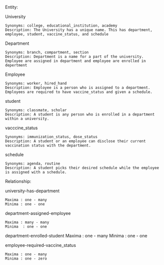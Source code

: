 Entity:

  University
  
  
    Synonyms: college, educational_institution, academy
    Description: The University has a unique name. This has department, employee, student, vaccine_status, and schedule
  Department
  
  
    Synonyms: branch, compartment, section
    Description: Department is a name for a part of the university. Employee are assigned in department and employee are enrolled in depertment
  Employee
  
  
    Synonyms: worker, hired_hand
    Description: Employee is a person who is assigned to a department. Employees are required to have vaccine_status and given a schedule.

  student
   
  
    Synonyms: classmate, scholar
    Description: A student is any person who is enrolled in a department within a university. 
  
  vacccine_status
     
  
    Synonyms: immunization_status, dose_status
    Description: A student or an employee can disclose their current vaccination status with the department. 
  
  schedule
     
  
    Synonyms: agenda, routine
    Description: A student picks their desired schedule while the employee is assigned with a schedule.  
    
    
Relationship:


  university-has-department


    Maxima : one - many
    Minima : one - one


  department-assigned-employee


    Maxima : many - many
    Minima  : one - one


  department-enrolled-student
    Maxima : one - many
    Minima : one - one
  
  
  employee-required-vaccine_status
  
  
    Maxima : one - many
    Minima : one - zero


